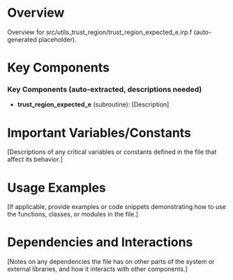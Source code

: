 # Overview

Overview for src/utils_trust_region/trust_region_expected_e.irp.f (auto-generated placeholder).

# Key Components

### Key Components (auto-extracted, descriptions needed)
- **trust_region_expected_e** (subroutine): [Description]

# Important Variables/Constants

[Descriptions of any critical variables or constants defined in the file that affect its behavior.]

# Usage Examples

[If applicable, provide examples or code snippets demonstrating how to use the functions, classes, or modules in the file.]

# Dependencies and Interactions

[Notes on any dependencies the file has on other parts of the system or external libraries, and how it interacts with other components.]
